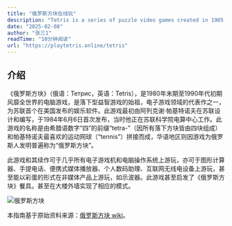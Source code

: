 ```yaml
---
title: "俄罗斯方块在线玩"
description: "Tetris is a series of puzzle video games created in 1985 by Alexey Pajitnov, a Soviet software engineer. In Tetris games, falling tetromino shapes must be neatly sorted into a pile; once a horizontal line of the game board is filled in, it disappears, granting points and preventing the pile from overflowing. "
date: "2025-02-08"
author: "张三1"
readTime: "10分钟阅读"
url: "https://playtetris.online/tetris"
---
```



## 介绍

《俄罗斯方块》（俄语：Тетрис，英语：Tetris），是1980年末期至1990年代初期风靡全世界的电脑游戏，是落下型益智游戏的始祖，电子游戏领域的代表作之一，为苏联首个在美国发布的娱乐软件。此游戏最初由阿列克谢·帕基特诺夫在苏联设计和编写，于1984年6月6日首次发布，当时他正在苏联科学院电算中心工作。此游戏的名称是由希腊语数字“四”的前缀“tetra-”（因所有落下方块皆由四块组成）和帕基特诺夫最喜欢的运动网球（“tennis”）拼接而成，华语地区则因游戏为俄罗斯人发明普遍称为“俄罗斯方块”。

此游戏和其续作可于几乎所有电子游戏机和电脑操作系统上游玩，亦可于图形计算器、手提电话、便携式媒体播放器、个人数码助理、互联网无线电设备上游玩，甚至能以彩蛋的形式在非媒体产品上游玩，如示波器。此游戏甚至启发了《俄罗斯方块》餐具。甚至在大楼外墙实现了相应的模式。

![俄罗斯方块](https://upload.wikimedia.org/wikipedia/commons/thumb/9/9c/Typical_Tetris_Game.svg/1024px-Typical_Tetris_Game.svg.png)

本指南基于原始资料来源：[俄罗斯方块 wiki](https://zh.wikipedia.org/wiki/%E4%BF%84%E7%BE%85%E6%96%AF%E6%96%B9%E5%A1%8A)。